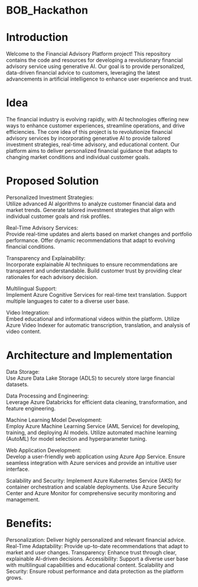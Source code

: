 # BOB_Hackathon

# Introduction
Welcome to the Financial Advisory Platform project! This repository contains the code and resources for developing a revolutionary financial advisory service using generative AI. Our goal is to provide personalized, data-driven financial advice to customers, leveraging the latest advancements in artificial intelligence to enhance user experience and trust.

# Idea
The financial industry is evolving rapidly, with AI technologies offering new ways to enhance customer experiences, streamline operations, and drive efficiencies. The core idea of this project is to revolutionize financial advisory services by incorporating generative AI to provide tailored investment strategies, real-time advisory, and educational content. Our platform aims to deliver personalized financial guidance that adapts to changing market conditions and individual customer goals.

# Proposed Solution

Personalized Investment Strategies:
<br>
Utilize advanced AI algorithms to analyze customer financial data and market trends.
Generate tailored investment strategies that align with individual customer goals and risk profiles.

Real-Time Advisory Services:<br>
Provide real-time updates and alerts based on market changes and portfolio performance.
Offer dynamic recommendations that adapt to evolving financial conditions.

Transparency and Explainability:<br>
Incorporate explainable AI techniques to ensure recommendations are transparent and understandable.
Build customer trust by providing clear rationales for each advisory decision.

Multilingual Support:<br>
Implement Azure Cognitive Services for real-time text translation.
Support multiple languages to cater to a diverse user base.

Video Integration:<br>
Embed educational and informational videos within the platform.
Utilize Azure Video Indexer for automatic transcription, translation, and analysis of video content.

# Architecture and Implementation

Data Storage:<br>
Use Azure Data Lake Storage (ADLS) to securely store large financial datasets.

Data Processing and Engineering:<br>
Leverage Azure Databricks for efficient data cleaning, transformation, and feature engineering.

Machine Learning Model Development:<br>
Employ Azure Machine Learning Service (AML Service) for developing, training, and deploying AI models.
Utilize automated machine learning (AutoML) for model selection and hyperparameter tuning.

Web Application Development:<br>
Develop a user-friendly web application using Azure App Service.
Ensure seamless integration with Azure services and provide an intuitive user interface.

Scalability and Security:
Implement Azure Kubernetes Service (AKS) for container orchestration and scalable deployments.
Use Azure Security Center and Azure Monitor for comprehensive security monitoring and management.

# Benefits:
Personalization: Deliver highly personalized and relevant financial advice.
Real-Time Adaptability: Provide up-to-date recommendations that adapt to market and user changes.
Transparency: Enhance trust through clear, explainable AI-driven decisions.
Accessibility: Support a diverse user base with multilingual capabilities and educational content.
Scalability and Security: Ensure robust performance and data protection as the platform grows.
